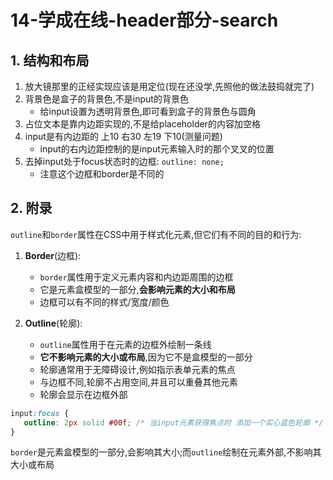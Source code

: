 # 14-学成在线-header部分-search

## 1. 结构和布局

1. 放大镜那里的正经实现应该是用定位(现在还没学,先照他的做法鼓捣就完了)
2. 背景色是盒子的背景色,不是input的背景色
    - 给input设置为透明背景色,即可看到盒子的背景色与圆角
3. 占位文本是靠内边距实现的,不是给placeholder的内容加空格
4. input是有内边距的 上10 右30 左19 下10(测量问题)
   - input的右内边距控制的是input元素输入时的那个叉叉的位置
5. 去掉input处于focus状态时的边框: `outline: none;`
   - 注意这个边框和border是不同的

## 2. 附录

`outline`和`border`属性在CSS中用于样式化元素,但它们有不同的目的和行为:

1. **Border**(边框):
    - `border`属性用于定义元素内容和内边距周围的边框
    - 它是元素盒模型的一部分,**会影响元素的大小和布局**
    - 边框可以有不同的样式/宽度/颜色

2. **Outline**(轮廓):
    - `outline`属性用于在元素的边框外绘制一条线
    - **它不影响元素的大小或布局**,因为它不是盒模型的一部分
    - 轮廓通常用于无障碍设计,例如指示表单元素的焦点
    - 与边框不同,轮廓不占用空间,并且可以重叠其他元素
    - 轮廓会显示在边框外部

```css
input:focus {
   outline: 2px solid #00f; /* 当input元素获得焦点时 添加一个实心蓝色轮廓 */
}
```

`border`是元素盒模型的一部分,会影响其大小;而`outline`绘制在元素外部,不影响其大小或布局